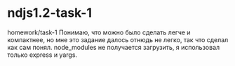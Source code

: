 # ndjs1.2-task-1
homework/task-1
Понимаю, что можно было сделать легче и компактнее, но мне это задание далось отнюдь не легко, так что сделал как сам понял.
node_modules не получается загрузить, я использовал только express и yargs.

